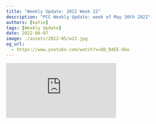 ```yaml
---
title: "Weekly Update: 2022 Week 22"
description: "PCC Weekly Update: week of May 30th 2022"
authors: [katie]
tags: [Weekly Update]
date: 2022-06-07
image: ./assets/2022-05/w22.jpg
og_url:
  - https://www.youtube.com/watch?v=QO_B4EE-OGo
---
```


<iframe src="https://www.youtube.com/embed/QO_B4EE-OGo" title="YouTube video player" frameborder="0" allow="accelerometer; autoplay; clipboard-write; encrypted-media; gyroscope; picture-in-picture" allowFullScreen></iframe>

<!--truncate-->
